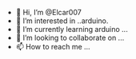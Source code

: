 - 👋 Hi, I’m @Elcar007
- 👀 I’m interested in ..arduino.
- 🌱 I’m currently learning arduino ...
- 💞️ I’m looking to collaborate on ...
- 📫 How to reach me ...

<!---
Elcar007/Elcar007 is a ✨ special ✨ repository because its `README.md` (this file) appears on your GitHub profile.
You can click the Preview link to take a look at your changes.
--->
